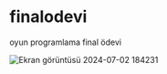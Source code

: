 # finalodevi
oyun programlama final ödevi


![Ekran görüntüsü 2024-07-02 184231](https://github.com/krthafize/finalodevi/assets/117109915/c7d69a4d-c6dd-41cd-9ab6-aa56f2c21e61)
